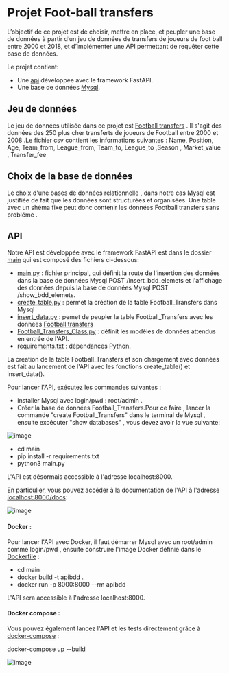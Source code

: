 # Projet Foot-ball transfers
L’objectif de ce projet est de choisir, mettre en place, et peupler une base de données à partir d’un jeu de données de transfers de joueurs de foot ball entre 2000 et 2018, et d’implémenter une API permettant de requêter cette base de données.

Le projet contient: 
* Une [api](https://github.com/bourrich90/Projet3_DE/blob/main/main/) développée avec le framework FastAPI.
* Une base de données [Mysql](https://dev.mysql.com/downloads/installer/).

## Jeu de données

Le jeu de données utilisée dans ce projet est [Football transfers](https://www.kaggle.com/vardan95ghazaryan/top-250-football-transfers-from-2000-to-2018) . Il s'agit des données des 250 plus cher transferts de joueurs de Football entre 2000 et 2008 .Le fichier csv contient les informations suivantes : Name, Position, Age, Team_from, League_from, Team_to, League_to ,Season , Market_value , Transfer_fee

## Choix de la base de données

Le choix d'une bases de données relationnelle , dans notre cas Mysql est justifiée de fait que les données sont structurées et organisées. Une table avec un shéma fixe peut donc contenir les données  Football transfers sans probléme .

## API

Notre API est développée avec le framework FastAPI est dans le dossier [main](https://github.com/bourrich90/Projet3_DE/blob/main/main/) qui est composé des fichiers ci-dessous:

* [main.py](https://github.com/bourrich90/Projet3_DE/blob/main/main/main.py) : fichier principal, qui définit la route de l'insertion des données dans la base de données Mysql POST /insert_bdd_elemets et l'affichage des données depuis la base de données Mysql POST /show_bdd_elemets.
* [create_table.py](https://github.com/bourrich90/Projet3_DE/blob/main/main/Create_table.py) : permet la création de la table Football_Transfers dans Mysql
* [insert_data.py](https://github.com/bourrich90/Projet3_DE/blob/main/main/insert_data.py) : pemet de peupler la table Football_Transfers avec les données [Football transfers](https://www.kaggle.com/vardan95ghazaryan/top-250-football-transfers-from-2000-to-2018)
* [Football_Transfers_Class.py](https://github.com/bourrich90/Projet3_DE/blob/main/main/Football_Transfers_Class.py) : définit les modèles de données attendus en entrée de l'API.
* [requirements.txt](https://github.com/bourrich90/Projet3_DE/blob/main/main/requirements.txt) : dépendances Python.

La création de la table Football_Transfers et son chargement avec données est fait  au lancement de l'API avec les fonctions create_table() et insert_data().

Pour lancer l'API, exécutez les commandes suivantes :

* installer Mysql avec login/pwd : root/admin .
* Créer la base de données Football_Transfers.Pour ce faire , lancer la commande "create Football_Transfers" dans le terminal de Mysql , ensuite  excécuter 
"show databases" , vous devez avoir la vue suivante:

![image](https://user-images.githubusercontent.com/86717947/132197932-007e8c8f-c23f-4a19-a4c0-fe575aa73348.png)

 - cd main
 - pip install -r requirements.txt
 - python3 main.py

L'API est désormais accessible à l'adresse localhost:8000.

En particulier, vous pouvez accéder à la documentation de l'API à l'adresse [localhost:8000/docs](http://localhost:8000/docs):

![image](https://user-images.githubusercontent.com/86717947/132199758-c45fc4f8-a919-4d50-91e6-3d0fa37da484.png)

#### Docker :

Pour  lancer l'API avec Docker, il faut  démarrer Mysql avec un root/admin comme login/pwd , ensuite  construire l'image Docker définie dans le [Dockerfile](https://github.com/bourrich90/Projet3_DE/blob/main/main/Dockerfile) :

 - cd main
 - docker build -t apibdd .
 - docker run -p 8000:8000 --rm apibdd

L'API sera accessible à l'adresse localhost:8000.

#### Docker compose :

Vous pouvez également lancez l'API et les tests directement grâce à [docker-compose](https://github.com/bourrich90/Projet3_DE/blob/main/docker-compose.yml) :

docker-compose up --build

![image](https://user-images.githubusercontent.com/86717947/132201653-f5af3e5d-9715-4ecf-b2d4-d59a06698bab.png)
